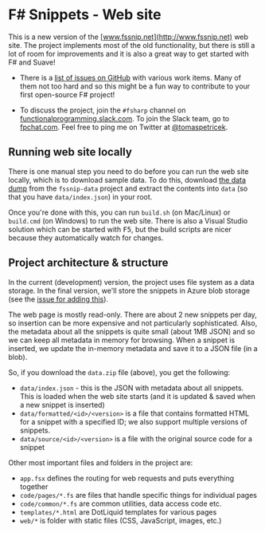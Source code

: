 F# Snippets - Web site
======================

This is a new version of the [www.fssnip.net](http://www.fssnip.net) web site. The project 
implements most of the old functionality, but there is still a lot of room for improvements
and it is also a great way to get started with F# and Suave!

 * There is a [list of issues on GitHub](https://github.com/fssnippets/fssnip-website/issues) with
   various work items. Many of them not too hard and so this might be a fun way to contribute to
   your first open-source F# project! 

 * To discuss the project, join the `#fsharp` channel on [functionalprogramming.slack.com](https://functionalprogramming.slack.com).
   To join the Slack team, go to [fpchat.com](http://fpchat.com/). Feel free to ping me on
   Twitter at [@tomaspetricek](https://twitter.com/tomaspetricek).

Running web site locally
------------------------

There is one manual step you need to do before you can run the web site locally, which is to
download sample data. To do this, download [the data dump](https://github.com/fssnippets/fssnip-data/archive/master.zip)
from the `fssnip-data` project and extract the contents into `data` (so that you have `data/index.json`) in your root.

Once you're done with this, you can run `build.sh` (on Mac/Linux) or `build.cmd` (on Windows) to
run the web site. There is also a Visual Studio solution which can be started with <kbd>F5</kbd>,
but the build scripts are nicer because they automatically watch for changes.

Project architecture & structure
--------------------------------

In the current (development) version, the project uses file system as a data storage. In the
final version, we'll store the snippets in Azure blob storage (see the [issue for adding
this](https://github.com/tpetricek/FsSnip.Website/issues/6)).

The web page is mostly read-only. There are about 2 new snippets per day, so insertion can be
more expensive and not particularly sophisticated. Also, the metadata about all the snippets
is quite small (about 1MB JSON) and so we can keep all metadata in memory for browsing. When
a snippet is inserted, we update the in-memory metadata and save it to a JSON file (in a blob).

So, if you download the `data.zip` file (above), you get the following:

 - `data/index.json` - this is the JSON with metadata about all snippets. This is loaded when the
   web site starts (and it is updated & saved when a new snippet is inserted)
 - `data/formatted/<id>/<version>` is a file that contains formatted HTML for a snippet with
   a specified ID; we also support multiple versions of snippets.
 - `data/source/<id>/<version>` is a file with the original source code for a snippet

Other most important files and folders in the project are:

 - `app.fsx` defines the routing for web requests and puts everything together
 - `code/pages/*.fs` are files that handle specific things for individual pages
 - `code/common/*.fs` are common utilities, data access code etc.
 - `templates/*.html` are DotLiquid templates for various pages
 - `web/*` is folder with static files (CSS, JavaScript, images, etc.)
